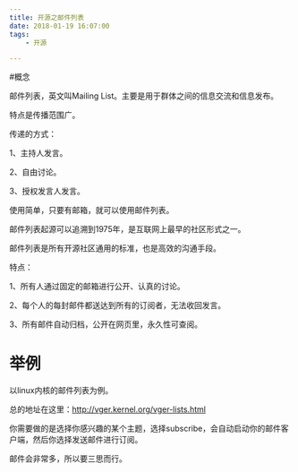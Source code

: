 ```yaml
---
title: 开源之邮件列表
date: 2018-01-19 16:07:00
tags:
	- 开源

---
```




#概念

邮件列表，英文叫Mailing List。主要是用于群体之间的信息交流和信息发布。

特点是传播范围广。

传递的方式：

1、主持人发言。

2、自由讨论。

3、授权发言人发言。

使用简单，只要有邮箱，就可以使用邮件列表。

邮件列表起源可以追溯到1975年，是互联网上最早的社区形式之一。

邮件列表是所有开源社区通用的标准，也是高效的沟通手段。

特点：

1、所有人通过固定的邮箱进行公开、认真的讨论。

2、每个人的每封邮件都送达到所有的订阅者，无法收回发言。

3、所有邮件自动归档，公开在网页里，永久性可查阅。



# 举例

以linux内核的邮件列表为例。

总的地址在这里：http://vger.kernel.org/vger-lists.html

你需要做的是选择你感兴趣的某个主题，选择subscribe，会自动启动你的邮件客户端，然后你选择发送邮件进行订阅。

邮件会非常多，所以要三思而行。

